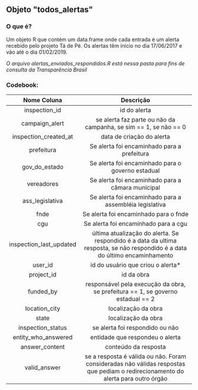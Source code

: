 ## Objeto "todos_alertas" 

### O que é?

Um objeto R que contém um data.frame onde cada entrada é um alerta recebido pelo projeto Tá de Pé. 
Os alertas têm início no dia 17/06/2017 e vão até o dia 01/02/2019. 

*O arquivo alertas_enviados_respondidos.R está nessa pasta para fins de consulta da Transparência Brasil*  

### Codebook:

| Nome Coluna    | Descrição           |
| :-------------:|:-------------------:|
| inspection_id  | id do alerta |
| campaign_alert | se alerta faz parte ou não da campanha, se sim == 1, se não == 0 |
| inspection_created_at| data de criação do alerta |
| prefeitura | Se alerta foi encaminhado para a prefeitura |
| gov_do_estado | Se alerta foi encaminhado para o governo estadual|
| vereadores | Se alerta foi encaminhado para a câmara municipal |
| ass_legislativa | Se alerta foi encaminhado para a assembléia legislativa |
| fnde | Se alerta foi encaminhado para o fnde |
| cgu | Se alerta foi encaminhado para a cgu |
| inspection_last_updated | última atualização do alerta. Se respondido é a data da ultima resposta, se não respondido é a data do último encaminhamento |
| user_id        | id do usuário que criou o alerta* |
| project_id     | id da obra |
| funded_by      | responsável pela execução da obra, se prefeitura == 1, se governo estadual == 2 | 
| location_city  | localização da obra |
| state          | localização da obra |
|inspection_status| se alerta foi respondido ou não |
|entity_who_answered| entidade que respondeu o alerta |
|answer_content| conteúdo da resposta |
|valid_answer| se a resposta é válida ou não. Foram consideradas não válidas respostas que pediam o redirecionamento do alerta para outro órgão |

